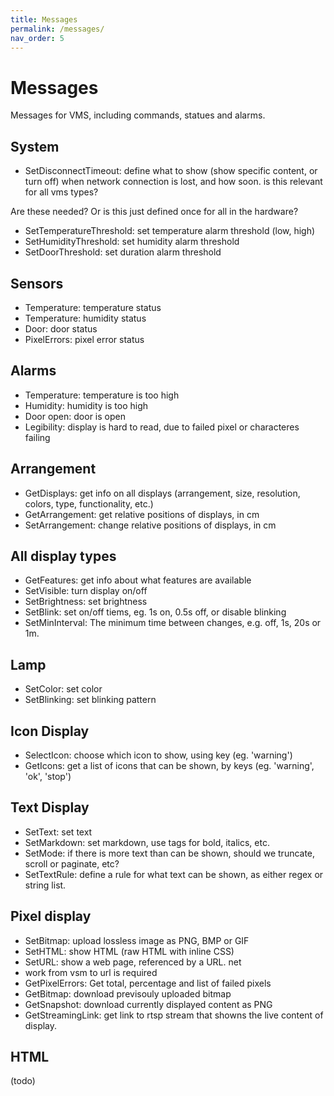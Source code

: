 ```yaml
---
title: Messages
permalink: /messages/
nav_order: 5
---
```


# Messages
Messages for VMS, including commands, statues and alarms.

## System
- SetDisconnectTimeout: define what to show (show specific content, or turn off) when network connection is lost, and how soon. is this relevant for all vms types?

Are these needed? Or is this just defined once for all in the hardware?
- SetTemperatureThreshold: set temperature alarm threshold (low, high)
- SetHumidityThreshold: set humidity alarm threshold
- SetDoorThreshold: set duration alarm threshold

## Sensors
- Temperature: temperature status
- Temperature: humidity status
- Door: door status
- PixelErrors: pixel error status

## Alarms
- Temperature: temperature is too high
- Humidity: humidity is too high
- Door open: door is open
- Legibility: display is hard to read, due to failed pixel or characteres failing

## Arrangement
- GetDisplays: get info on all displays (arrangement, size, resolution, colors, type, functionality, etc.)
- GetArrangement: get relative positions of displays, in cm
- SetArrangement: change relative positions of displays, in cm

## All display types
- GetFeatures: get info about what features are available
- SetVisible: turn display on/off
- SetBrightness: set brightness
- SetBlink: set on/off tiems, eg. 1s on, 0.5s off, or disable blinking
- SetMinInterval: The minimum time between changes, e.g. off, 1s, 20s or 1m. 

## Lamp
- SetColor: set color
- SetBlinking: set blinking pattern

## Icon Display
- SelectIcon: choose which icon to show, using key (eg. 'warning')
- GetIcons: get a list of icons that can be shown, by keys (eg. 'warning', 'ok', 'stop')

## Text Display
- SetText: set text
- SetMarkdown: set markdown, use tags for bold, italics, etc.
- SetMode: if there is more text than can be shown, should we truncate, scroll or paginate, etc?
- SetTextRule: define a rule for what text can be shown, as either regex or string list.

## Pixel display
- SetBitmap: upload lossless image as PNG, BMP or GIF
- SetHTML: show HTML (raw HTML with inline CSS) 
- SetURL: show a web page, referenced by a URL. net
- work from vsm to url is required
- GetPixelErrors: Get total, percentage and list of failed pixels
- GetBitmap: download previsouly uploaded bitmap
- GetSnapshot: download currently displayed content as PNG
- GetStreamingLink: get link to rtsp stream that showns the live content of display.

## HTML
(todo)
